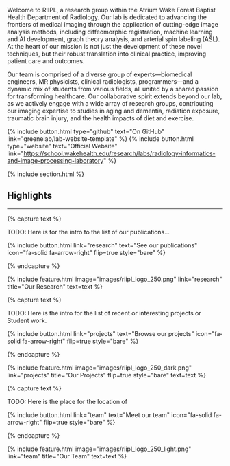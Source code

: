 ---
---

Welcome to RIIPL, a research group within the Atrium Wake Forest Baptist Health Department of Radiology. Our lab is dedicated to advancing the frontiers of medical imaging through the application of cutting-edge image analysis methods, including diffeomorphic registration, machine learning and AI development, graph theory analysis, and arterial spin labeling (ASL). At the heart of our mission is not just the development of these novel techniques, but their robust translation into clinical practice, improving patient care and outcomes.

Our team is comprised of a diverse group of experts—biomedical engineers, MR physicists, clinical radiologists, programmers—and a dynamic mix of students from various fields, all united by a shared passion for transforming healthcare. Our collaborative spirit extends beyond our lab, as we actively engage with a wide array of research groups, contributing our imaging expertise to studies in aging and dementia, radiation exposure, traumatic brain injury, and the health impacts of diet and exercise.

{%
  include button.html
  type="github"
  text="On GitHub"
  link="greenelab/lab-website-template"
%}
{%
  include button.html
  type="website"
  text="Official Website"
  link="https://school.wakehealth.edu/research/labs/radiology-informatics-and-image-processing-laboratory"
%}

{% include section.html %}

## Highlights
****
{% capture text %}

TODO: Here is for the intro to the list of our publications...

{%
  include button.html
  link="research"
  text="See our publications"
  icon="fa-solid fa-arrow-right"
  flip=true
  style="bare"
%}

{% endcapture %}

{%
  include feature.html
  image="images/riipl_logo_250.png"
  link="research"
  title="Our Research"
  text=text
%}

{% capture text %}

TODO: Here is the intro for the list of recent or interesting projects or Student work. 

{%
  include button.html
  link="projects"
  text="Browse our projects"
  icon="fa-solid fa-arrow-right"
  flip=true
  style="bare"
%}

{% endcapture %}

{%
  include feature.html
  image="images/riipl_logo_250_dark.png"
  link="projects"
  title="Our Projects"
  flip=true
  style="bare"
  text=text
%}

{% capture text %}

TODO: Here is the place for the location of 

{%
  include button.html
  link="team"
  text="Meet our team"
  icon="fa-solid fa-arrow-right"
  flip=true
  style="bare"
%}

{% endcapture %}

{%
  include feature.html
  image="images/riipl_logo_250_light.png"
  link="team"
  title="Our Team"
  text=text
%}
